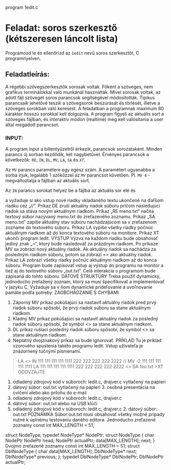 program 1edit.c

# Feladat: soros szerkesztő (kétszeresen láncolt lista)

Programozd le és ellenőrizd az `1edit` nevű soros szerkesztőt, C programnyelven.

## Feladatleírás:

A régebbi szövegszerkesztők sorosak voltak. Főként a szöveges, nem grafikus terminálokkal való munkánál használták. 
Mivel sorosak voltak, az adott fájl szövegét soros parancsok segítségével módosították.
Tipikus parancsaik lehetővé  teszik a szövegsorok beszúrását és törlését, illetve a szöveges sorokban való keresést.
A feladatban a programnak maximum 80 karakter hosszú sorokkal kell dolgoznia. A program figyeli az aktuális sort a szöveges fájlban,
és interaktív módon (realtime) meg kell valósítania a user által megadott parancsot.

### INPUT:
A program input a billentyűzetről érkezik, parancsok sorozataként. Minden parancs új sorban kezdődik, két nagybetűvel.
Érvényes parancsok a következők: `RE`, `IN`, `DL`, `MV`, `LA`, `SA` és `XT`.

Az `MV` parancs paramétere egy egész szám. A paramétert ugyanabba a sorba írjuk, legalább 1 szóközzel az `MV` parancsot követően.
Pl. `MV 4` - megváltoztatja a fájlban az aktuális sort.


Az `IN` parancs sorokat helyez be a fájlba az aktuális sor elé és

a vyžaduje si ako vstup nové riadky vkladaného textu ukončené na ďaľšom riadku cez „//”.
Príkaz DE zruší aktuálny riadok súboru pričom následujúci riadok sa stáva novým aktuálnym riadkom.
Príkaz „RE meno.txt“ načíta textový súbor nazývaný meno.txt do zreťazeného zoznamu.
Príkaz „SA meno.txt“ zapíše aktuálny stav súboru nachádzajúcom sa
v zreťazenom zozname do textového súboru.
Príkaz LA vypíše všetky riadky počnúc aktuálnym riadkom až do konca textového súboru na monitore.
Príkaz XT ukončí program ledit.
VÝSTUP
Výzva na každom riadku bude obsahovať jediný znak „>“, ktorý bude následovať za prázdnym riadkom. Po príkaze MV sa zobrazí nový aktuálny riadok. Ak aktuálny riadok sa nachádza za posledným riadkom súboru, potom sa zobrazí <<END>> ako aktuálny riadok. Príkaz LA zobrazí všetky riadky počnúc aktuálnym riadkom až do konca súboru.
Program bude zapisovať vstup aj výstup do programu na monitor a tiež aj do textového súboru „out.txt“. Celá interakcia s programom bude zápísaná do tohto súboru.
DÁTOVÉ ŠTRUKTÚRY
Treba použiť dynamický, jednoducho zreťažený zoznam, ktorý sa musí špecifikovať a implementovať v jazyku C. Vyžaduje sa v ňom dynamické prideľovanie a uvoľnovanie pamäte podľa potreby.
ZAOBCHÁDZANIE S CHYBAMI
1. Záporný MV príkaz pokúšajúci sa nastaviť aktuálny riadok pred prvý riadok súboru spôsobí, že prvý riadok súboru sa stane aktuálnym riadkom.
2. Kladný MV príkaz pokúšajúci sa nastaviť aktuálny riadok za posledný riadok súboru spôsobí, že symbol <<END>> sa stane aktuálnym riadkom.
3. DL príkaz rušiaci posledný riadok súboru spôsobí, že symbol <<END>> sa stane aktuálnym riadkom.
4. Neplatný dvojznakový príkaz sa bude ignorovať.
PRÍKLAD
Tu je príklad vzorového spustenia takéto programu ledit. Vstup užívateľa je znázornený tučnými písmenami.

>LA <<END>>
>IN
111 111 111 111 1111 222 222 222 222 2222 //
>MV -2
111 111 111 111 1111
>LA
111 111 111 111 1111 222 222 222 222 2222 <<END>>
>SA foo.txt >XT ODOVZAJTE
1. odladený zdrojový kód v súboroch: ledit.c, drajver.c vytlačený na papieri
2. dátový súbor: out.txt vytlačený na papieri 3. osobná presentácia na cvičení
alebo ako prílohu do e-mail
1. odladený zdrojový kód v súboroch: ledit.c, drajver.c
2. dátový súbor: out.txt alebo na USB klúči
1. odladený zdrojový kód v súboroch: ledit.c, drajver.c 2. dátový súbor: out.txt
POZNÁMKA
Súbor out.txt musí obsahovať všetky možné prípady nutné k úplnému testovaniu daného editora.
Jednoducho zreťazené zoznamy
const int MAX_LENGTH = 51;

struct NodeType;
typedef NodeType* NodePtr;
struct NodeType { char
NodePtr
NodePtr head; NodePtr actualPtr;
data[MAX_LENGTH]; next;
}
Dvojmo zreťazené zoznamy
const int MAX_LENGTH = 51;
struct DblNodeType {
char data[MAX_LENGTH]; DblNodeType* next;
DblNodeType* previous;
};
typedef DblNodeType* DblNodePtr; DblNodePtr actualPtr;


